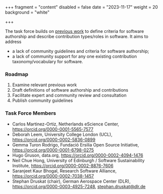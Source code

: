 +++
fragment = "content"
disabled = false
date = "2023-11-17"
weight = 20
background = "white"

+++

The task force builds on [previous work](https://sdruskat.net/software-authorship/) to define criteria for software authorship and describe contribution types/roles in software. It aims to address

- a lack of community guidelines and criteria for software authorship;
- a lack of community support for any one existing contribution taxonomy/vocabulary for software.

### Roadmap

1. Examine relevant previous work
2. Draft definitions of software authorship and contributions
3. Facilitate expert and community review and consultation
4. Publish community guidelines

### Task Force Members

- Carlos Martinez-Ortiz, Netherlands eScience Center, <https://orcid.org/0000-0001-5565-7577>
- Deborah Leem, University College London (UCL), <https://orcid.org/0000-0002-5836-0899>
- Gemma Turon Rodrigo, Fundació Ersilia Open Source Initiative, <https://orcid.org/0000-0001-6798-0275>  
- Hugo Gruson, data.org, <https://orcid.org/0000-0002-4094-1476>
- Neil Chue Hong, University of Edinburgh / Software Sustainability Institute, <https://orcid.org/0000-0002-8876-7606> 
- Saranjeet Kaur Bhogal, Research Software Alliance, <https://orcid.org/0000-0002-7038-1457>
- Stephan Druskat (chair), German Aerospace Center (DLR), <https://orcid.org/0000-0003-4925-7248>, [stephan.druskat@dlr.de](mailto:stephan.druskat@dlr.de)
